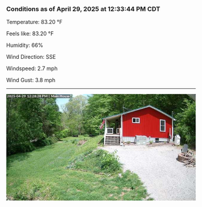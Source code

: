 ### Conditions as of April 29, 2025 at 12:33:44 PM CDT 

Temperature: 83.20 &deg;F

Feels like: 83.20 &deg;F

Humidity: 66%

Wind Direction: SSE

Windspeed: 2.7 mph

Wind Gust: 3.8 mph

---

<img src="./images/latest.jpeg"/>

